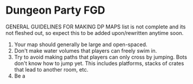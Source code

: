 # Dungeon Party FGD
 
GENERAL GUIDELINES FOR MAKING DP MAPS
list is not complete and its not fleshed out, so expect this to be added upon/rewritten anytime soon.


1. Your map should generally be large and open-spaced.
1. Don't make water volumes that players can freely swim in.
2. Try to avoid making paths that players can only cross by jumping. Bots don't know how to jump yet. This includes platforms, stacks of crates that lead to another room, etc.
3. Be a